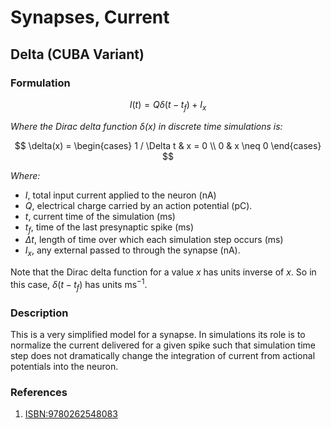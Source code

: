 # Synapses, Current

## Delta (CUBA Variant)
### Formulation
$$
I(t) = Q \delta(t - t_f) + I_x
$$

*Where the Dirac delta function $\delta(x)$ in discrete time simulations is:*

$$
\delta(x) =
\begin{cases}
    1 / \Delta t & x = 0 \\
    0 & x \neq 0
\end{cases}
$$

*Where:*
- $I$, total input current applied to the neuron $(\text{nA})$
- $Q$, electrical charge carried by an action potential $(\text{pC})$.
- $t$, current time of the simulation $(\text{ms})$
- $t_f$, time of the last presynaptic spike $(\text{ms})$
- $\Delta t$, length of time over which each simulation step occurs $(\text{ms})$
- $I_x$, any external passed to through the synapse $(\text{nA})$.

Note that the Dirac delta function for a value $x$ has units inverse of $x$. So in this
case, $\delta(t - t_f)$ has units $\text{ms}^{-1}$.

### Description
This is a very simplified model for a synapse. In simulations its role is to normalize
the current delivered for a given spike such that simulation time step does not dramatically
change the integration of current from actional potentials into the neuron.

### References
1. [ISBN:9780262548083](https://github.com/RobertRosenbaum/ModelingNeuralCircuits/blob/main/ModelingNeuralCircuits.pdf)